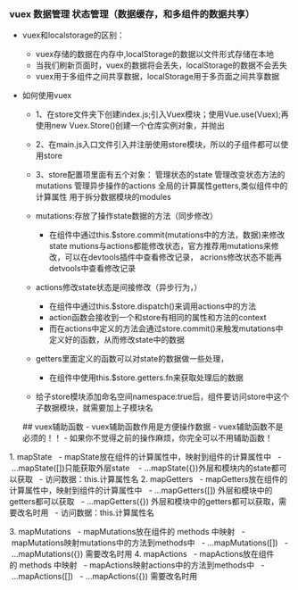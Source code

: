 ### vuex 数据管理 状态管理（数据缓存，和多组件的数据共享）

- vuex和localstorage的区别：
  - vuex存储的数据在内存中,localStorage的数据以文件形式存储在本地
  - 当我们刷新页面时，vuex的数据将会丢失，localStorage的数据不会丢失
  - vuex用于多组件之间共享数据，localStorage用于多页面之间共享数据

- 如何使用vuex
  - 1、在store文件夹下创建index.js;引入Vuex模块；使用Vue.use(Vuex);再使用new Vuex.Store()创建一个仓库实例对象，并抛出
  - 2、在main.js入口文件引入并注册使用store模块，所以的子组件都可以使用store
  - 3、store配置项里面有五个对象：
    管理状态的state
    管理改变状态方法的mutations
    管理异步操作的actions
    全局的计算属性getters,类似组件中的计算属性
    用于拆分数据模块的modules

  - mutations:存放了操作state数据的方法（同步修改）
    - 在组件中通过this.$store.commit(mutations中的方法，数据)来修改state
  mutions与actions都能修改状态，官方推荐用mutations来修改，可以在devtools插件中查看修改记录，
  acrions修改状态不能再detvools中查看修改记录

  - actions修改state状态是间接修改（异步行为，）
    - 在组件中通过this.$store.dispatch()来调用actions中的方法
    - action函数会接收到一个和store有相同的属性和方法的context
    - 而在actions中定义的方法会通过store.commit()来触发mutations中定义好的函数，从而修改state中的数据

  - getters里面定义的函数可以对state的数据做一些处理，
    - 在组件中使用this.$store.getters.fn来获取处理后的数据

  - 给子store模块添加命名空间namespace:true后，组件要访问store中这个子数据模块，就需要加上子模块名

  ## vuex辅助函数
- vuex辅助函数作用是方便操作数据
- vuex辅助函数不是必须的！！
- 如果你不觉得之前的操作麻烦，你完全可以不用辅助函数！

1. mapState
  - mapState放在组件的计算属性中，映射到组件的计算属性中
  - ...mapState([])只能获取外层state 
  - ...mapState({})外层和模块内的state都可以获取
  - 访问数据：this.计算属性名
2. mapGetters
  - mapGetters放在组件的计算属性中，映射到组件的计算属性中
  - ...mapGetters([]) 外层和模块中的getters都可以获取
  - ...mapGetters({}) 外层和模块中的getters都可以获取，需要改名时用
  - 访问数据：this.计算属性名

3. mapMutations
  - mapMutations放在组件的 methods 中映射
  - mapMutations映射mutations中的方法到methods中
  - ...mapMutations([])
  - ...mapMutations({}) 需要改名时用
4. mapActions
  - mapActions放在组件的 methods 中映射
  - mapActions映射actions中的方法到methods中
  - ...mapActions([])
  - ...mapActions({}) 需要改名时用